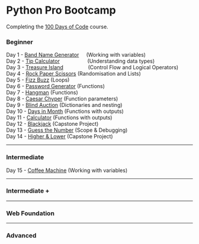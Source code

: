 # Python Pro Bootcamp

Completing the [100 Days of Code](https://www.udemy.com/course/100-days-of-code/) course.

### Beginner
Day 1 - [Band Name Generator](100_days_of_code/Beginner/day_1.py) &nbsp;&nbsp;&nbsp; (Working with variables)  
Day 2 - [Tip Calculator](100_days_of_code/Beginner/day_2.py) &nbsp;&nbsp;&nbsp;&nbsp;&nbsp;&nbsp;&nbsp;&nbsp;&nbsp;&nbsp;&nbsp;&nbsp;&nbsp;&nbsp;&nbsp;&nbsp;&nbsp; (Understanding data types)  
Day 3 - [Treasure Island](100_days_of_code/Beginner/day_3.py) &nbsp;&nbsp;&nbsp;&nbsp;&nbsp;&nbsp;&nbsp;&nbsp;&nbsp;&nbsp;&nbsp;&nbsp;&nbsp;&nbsp;&nbsp; (Control Flow and Logical Operators)  
Day 4 - [Rock Paper Scissors](100_days_of_code/Beginner/day_4.py)   (Randomisation and Lists)  
Day 5 - [Fizz Buzz](100_days_of_code/Beginner/day_5.py)             (Loops)  
Day 6 - [Password Generator](100_days_of_code/Beginner/day_6.py)    (Functions)  
Day 7 - [Hangman](100_days_of_code/Beginner/day_7.py)               (Functions)  
Day 8 - [Caesar Chyper](100_days_of_code/Beginner/day_8.py)         (Function parameters)  
Day 9 - [Blind Auction](100_days_of_code/Beginner/day_9.py)         (Dictionaries and nesting)  
Day 10 - [Days in Month](100_days_of_code/Beginner/day_10.py)       (Functions with outputs)  
Day 11 - [Calculator](100_days_of_code/Beginner/day_11.py)          (Functions with outputs)  
Day 12 - [Blackjack](100_days_of_code/Beginner/day_12.py)           (Capstone Project)  
Day 13 - [Guess the Number](100_days_of_code/Beginner/day_13.py)    (Scope & Debugging)  
Day 14 - [Higher & Lower](100_days_of_code/Beginner/day_14.py)      (Capstone Project)  
 

---------------------------------------------------------------------
### Intermediate  
Day 15 - [Coffee Machine](100_days_of_code/Intermediate/day_15.py)   (Working with variables)  

---------------------------------------------------------------------
### Intermediate +

---------------------------------------------------------------------
### Web Foundation

---------------------------------------------------------------------
### Advanced
